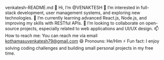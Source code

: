 venkatesh-README.md
👋 Hi, I’m @VENAKTESH
👀 I’m interested in full-stack development, user management systems, and exploring new technologies.
🌱 I’m currently learning advanced React.js, Node.js, and improving my skills with RESTful APIs.
💞️ I’m looking to collaborate on open-source projects, especially related to web applications and UI/UX design.
📫 How to reach me: You can reach me via email kothamasuvenkatesh79@gmail.com
😄 Pronouns: He/Him
⚡ Fun fact: I enjoy solving coding challenges and building small personal projects in my free time.
